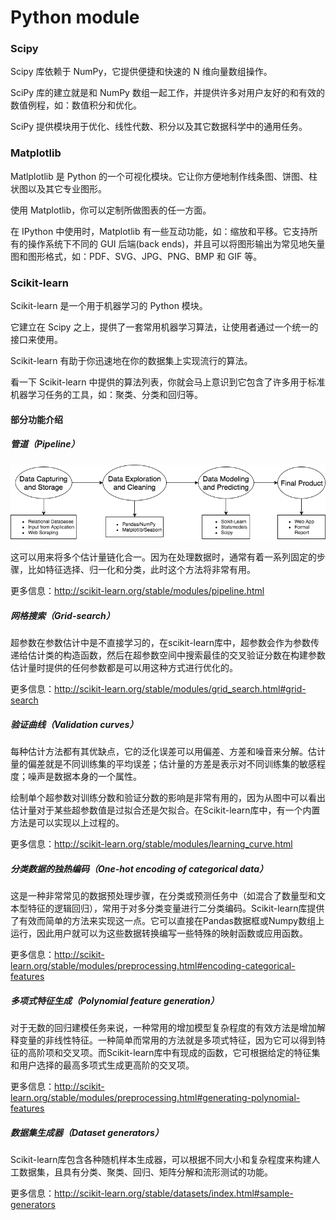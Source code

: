 # Python module

### Scipy

Scipy 库依赖于 NumPy，它提供便捷和快速的 N 维向量数组操作。

SciPy 库的建立就是和 NumPy 数组一起工作，并提供许多对用户友好的和有效的数值例程，如：数值积分和优化。

SciPy 提供模块用于优化、线性代数、积分以及其它数据科学中的通用任务。

### Matplotlib

Matlplotlib 是 Python 的一个可视化模块。它让你方便地制作线条图、饼图、柱状图以及其它专业图形。

使用 Matplotlib，你可以定制所做图表的任一方面。

在 IPython 中使用时，Matplotlib 有一些互动功能，如：缩放和平移。它支持所有的操作系统下不同的 GUI 后端(back ends)，并且可以将图形输出为常见地矢量图和图形格式，如：PDF、SVG、JPG、PNG、BMP 和 GIF 等。

### Scikit-learn

Scikit-learn 是一个用于机器学习的 Python 模块。

它建立在 Scipy 之上，提供了一套常用机器学习算法，让使用者通过一个统一的接口来使用。

Scikit-learn 有助于你迅速地在你的数据集上实现流行的算法。

看一下 Scikit-learn 中提供的算法列表，你就会马上意识到它包含了许多用于标准机器学习任务的工具，如：聚类、分类和回归等。

#### 部分功能介绍

##### 管道（Pipeline）

![数据科学管道](../images/data_pip.png)

这可以用来将多个估计量链化合一。因为在处理数据时，通常有着一系列固定的步骤，比如特征选择、归一化和分类，此时这个方法将非常有用。

更多信息：http://scikit-learn.org/stable/modules/pipeline.html

##### 网格搜索（Grid-search）

超参数在参数估计中是不直接学习的，在scikit-learn库中，超参数会作为参数传递给估计类的构造函数，然后在超参数空间中搜索最佳的交叉验证分数在构建参数估计量时提供的任何参数都是可以用这种方式进行优化的。

更多信息：http://scikit-learn.org/stable/modules/grid_search.html#grid-search

##### 验证曲线（Validation curves）

每种估计方法都有其优缺点，它的泛化误差可以用偏差、方差和噪音来分解。估计量的偏差就是不同训练集的平均误差；估计量的方差是表示对不同训练集的敏感程度；噪声是数据本身的一个属性。

绘制单个超参数对训练分数和验证分数的影响是非常有用的，因为从图中可以看出估计量对于某些超参数值是过拟合还是欠拟合。在Scikit-learn库中，有一个内置方法是可以实现以上过程的。

更多信息：http://scikit-learn.org/stable/modules/learning_curve.html

##### 分类数据的独热编码（One-hot encoding of categorical data）

这是一种非常常见的数据预处理步骤，在分类或预测任务中（如混合了数量型和文本型特征的逻辑回归），常用于对多分类变量进行二分类编码。Scikit-learn库提供了有效而简单的方法来实现这一点。它可以直接在Pandas数据框或Numpy数组上运行，因此用户就可以为这些数据转换编写一些特殊的映射函数或应用函数。

更多信息：http://scikit-learn.org/stable/modules/preprocessing.html#encoding-categorical-features

##### 多项式特征生成（Polynomial feature generation）

对于无数的回归建模任务来说，一种常用的增加模型复杂程度的有效方法是增加解释变量的非线性特征。一种简单而常用的方法就是多项式特征，因为它可以得到特征的高阶项和交叉项。而Scikit-learn库中有现成的函数，它可根据给定的特征集和用户选择的最高多项式生成更高阶的交叉项。

更多信息：http://scikit-learn.org/stable/modules/preprocessing.html#generating-polynomial-features

##### 数据集生成器（Dataset generators）

Scikit-learn库包含各种随机样本生成器，可以根据不同大小和复杂程度来构建人工数据集，且具有分类、聚类、回归、矩阵分解和流形测试的功能。

更多信息：http://scikit-learn.org/stable/datasets/index.html#sample-generators
